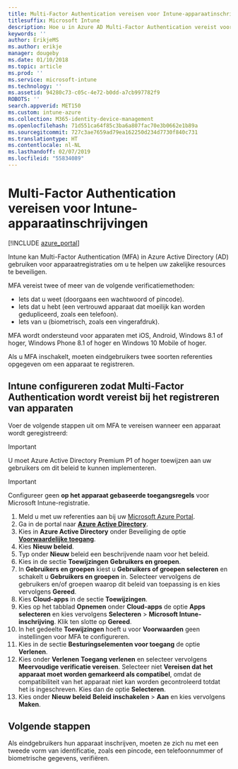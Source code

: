 ```yaml
---
title: Multi-Factor Authentication vereisen voor Intune-apparaatinschrijving
titlesuffix: Microsoft Intune
description: Hoe u in Azure AD Multi-Factor Authentication vereist voor Intune-apparaatinschrijving.
keywords: ''
author: ErikjeMS
ms.author: erikje
manager: dougeby
ms.date: 01/10/2018
ms.topic: article
ms.prod: ''
ms.service: microsoft-intune
ms.technology: ''
ms.assetid: 94280c73-c05c-4e72-b0dd-a7cb997782f9
ROBOTS: ''
search.appverid: MET150
ms.custom: intune-azure
ms.collection: M365-identity-device-management
ms.openlocfilehash: 71d551ca64f85c3ba6a807fac70e3b0662e1b89a
ms.sourcegitcommit: 727c3ae7659ad79ea162250d234d7730f840c731
ms.translationtype: HT
ms.contentlocale: nl-NL
ms.lasthandoff: 02/07/2019
ms.locfileid: "55834089"
---
```

# <a name="require-multi-factor-authentication-for-intune-device-enrollments"></a>Multi-Factor Authentication vereisen voor Intune-apparaatinschrijvingen

[!INCLUDE [azure_portal](./includes/azure_portal.md)]

Intune kan Multi-Factor Authentication (MFA) in Azure Active Directory (AD) gebruiken voor apparaatregistraties om u te helpen uw zakelijke resources te beveiligen.

MFA vereist twee of meer van de volgende verificatiemethoden:

- Iets dat u weet (doorgaans een wachtwoord of pincode).
- Iets dat u hebt (een vertrouwd apparaat dat moeilijk kan worden gedupliceerd, zoals een telefoon).
- Iets van u (biometrisch, zoals een vingerafdruk).

MFA wordt ondersteund voor apparaten met iOS, Android, Windows 8.1 of hoger, Windows Phone 8.1 of hoger en Windows 10 Mobile of hoger.

Als u MFA inschakelt, moeten eindgebruikers twee soorten referenties opgegeven om een apparaat te registreren.

## <a name="configure-intune-to-require-multi-factor-authentication-at-device-enrollment"></a>Intune configureren zodat Multi-Factor Authentication wordt vereist bij het registreren van apparaten

Voer de volgende stappen uit om MFA te vereisen wanneer een apparaat wordt geregistreerd:

>[!Important]
>U moet Azure Active Directory Premium P1 of hoger toewijzen aan uw gebruikers om dit beleid te kunnen implementeren.

>[!Important]
>Configureer geen **op het apparaat gebaseerde toegangsregels** voor Microsoft Intune-registratie.

1. Meld u met uw referenties aan bij uw [Microsoft Azure Portal](https://portal.azure.com).
2. Ga in de portal naar **[Azure Active Directory](https://portal.azure.com/#blade/Microsoft_AAD_IAM/ActiveDirectoryMenuBlade/Overview)**.
3. Kies in **Azure Active Directory** onder Beveiliging de optie **[Voorwaardelijke toegang](https://portal.azure.com/#blade/Microsoft_AAD_IAM/ConditionalAccessBlade/Policies)**.
4. Kies **Nieuw beleid**.
5. Typ onder **Nieuw** beleid een beschrijvende naam voor het beleid.
6. Kies in de sectie **Toewijzingen** **Gebruikers en groepen**.
7. In **Gebruikers en groepen** kiest u **Gebruikers of groepen selecteren**  en schakelt u **Gebruikers en groepen** in. Selecteer vervolgens de gebruikers en/of groepen waarop dit beleid van toepassing is en kies vervolgens **Gereed**.
8. Kies **Cloud-apps** in de sectie **Toewijzingen**.
9. Kies op het tabblad **Opnemen** onder **Cloud-apps** de optie **Apps selecteren** en kies vervolgens **Selecteren** > **Microsoft Intune-inschrijving**. Klik ten slotte op **Gereed**.
10. In het gedeelte **Toewijzingen** hoeft u voor **Voorwaarden** geen instellingen voor MFA te configureren.
11. Kies in de sectie **Besturingselementen voor toegang** de optie **Verlenen**.
12. Kies onder **Verlenen** **Toegang verlenen** en selecteer vervolgens **Meervoudige verificatie vereisen**. Selecteer niet **Vereisen dat het apparaat moet worden gemarkeerd als compatibel**, omdat de compatibiliteit van het apparaat niet kan worden gecontroleerd totdat het is ingeschreven. Kies dan de optie **Selecteren**.
13. Kies onder **Nieuw beleid** **Beleid inschakelen** > **Aan** en kies vervolgens **Maken**.



## <a name="next-steps"></a>Volgende stappen

Als eindgebruikers hun apparaat inschrijven, moeten ze zich nu met een tweede vorm van identificatie, zoals een pincode, een telefoonnummer of biometrische gegevens, verifiëren.
